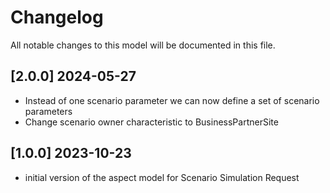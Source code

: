 # Changelog

All notable changes to this model will be documented in this file.

## [2.0.0] 2024-05-27

- Instead of one scenario parameter we can now define a set of scenario parameters
- Change scenario owner characteristic to BusinessPartnerSite

## [1.0.0] 2023-10-23

- initial version of the aspect model for Scenario Simulation Request
